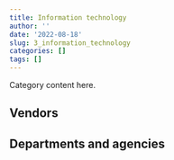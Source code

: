 ```yaml
---
title: Information technology
author: ''
date: '2022-08-18'
slug: 3_information_technology
categories: []
tags: []
---
```


<script src="/rmarkdown-libs/htmlwidgets/htmlwidgets.js"></script>
<link href="/rmarkdown-libs/datatables-css/datatables-crosstalk.css" rel="stylesheet" />
<script src="/rmarkdown-libs/datatables-binding/datatables.js"></script>
<script src="/rmarkdown-libs/jquery/jquery-3.6.0.min.js"></script>
<link href="/rmarkdown-libs/dt-core-bootstrap/css/dataTables.bootstrap.min.css" rel="stylesheet" />
<link href="/rmarkdown-libs/dt-core-bootstrap/css/dataTables.bootstrap.extra.css" rel="stylesheet" />
<script src="/rmarkdown-libs/dt-core-bootstrap/js/jquery.dataTables.min.js"></script>
<script src="/rmarkdown-libs/dt-core-bootstrap/js/dataTables.bootstrap.min.js"></script>
<link href="/rmarkdown-libs/crosstalk/css/crosstalk.min.css" rel="stylesheet" />
<script src="/rmarkdown-libs/crosstalk/js/crosstalk.min.js"></script>
<script src="/rmarkdown-libs/htmlwidgets/htmlwidgets.js"></script>
<link href="/rmarkdown-libs/datatables-css/datatables-crosstalk.css" rel="stylesheet" />
<script src="/rmarkdown-libs/datatables-binding/datatables.js"></script>
<script src="/rmarkdown-libs/jquery/jquery-3.6.0.min.js"></script>
<link href="/rmarkdown-libs/dt-core-bootstrap/css/dataTables.bootstrap.min.css" rel="stylesheet" />
<link href="/rmarkdown-libs/dt-core-bootstrap/css/dataTables.bootstrap.extra.css" rel="stylesheet" />
<script src="/rmarkdown-libs/dt-core-bootstrap/js/jquery.dataTables.min.js"></script>
<script src="/rmarkdown-libs/dt-core-bootstrap/js/dataTables.bootstrap.min.js"></script>
<link href="/rmarkdown-libs/crosstalk/css/crosstalk.min.css" rel="stylesheet" />
<script src="/rmarkdown-libs/crosstalk/js/crosstalk.min.js"></script>

Category content here.

## Vendors

<div id="htmlwidget-1" style="width:100%;height:auto;" class="datatables html-widget"></div>
<script type="application/json" data-for="htmlwidget-1">{"x":{"style":"bootstrap","filter":"none","vertical":false,"data":[["<a href=\"/vendors/1019837_ontario/\">1019837 ONTARIO<\/a>","<a href=\"/vendors/10647802_canada/\">10647802 CANADA<\/a>","<a href=\"/vendors/11983890_canada_centre/\">11983890 CANADA CENTRE<\/a>","<a href=\"/vendors/2keys/\">2KEYS<\/a>","<a href=\"/vendors/3d_datacomm/\">3D DATACOMM<\/a>","<a href=\"/vendors/3m_canada_company/\">3M CANADA COMPANY<\/a>","<a href=\"/vendors/4_office_automation/\">4 OFFICE AUTOMATION<\/a>","<a href=\"/vendors/4plan_consulting/\">4PLAN CONSULTING<\/a>","<a href=\"/vendors/529040_ontario_and_880382/\">529040 ONTARIO AND 880382<\/a>","<a href=\"/vendors/a_hundred_answers/\">A HUNDRED ANSWERS<\/a>","<a href=\"/vendors/ab_sciex/\">AB SCIEX<\/a>","<a href=\"/vendors/accenture/\">ACCENTURE<\/a>","<a href=\"/vendors/access_2_networks/\">ACCESS 2 NETWORKS<\/a>","<a href=\"/vendors/acme_future_security_controls/\">ACME FUTURE SECURITY CONTROLS<\/a>","<a href=\"/vendors/act/\">ACT<\/a>","<a href=\"/vendors/adga_group/\">ADGA GROUP<\/a>","<a href=\"/vendors/adobe/\">ADOBE<\/a>","<a href=\"/vendors/adrm_technology_consulting/\">ADRM TECHNOLOGY CONSULTING<\/a>","<a href=\"/vendors/advanced_business_interiors/\">ADVANCED BUSINESS INTERIORS<\/a>","<a href=\"/vendors/advanced_chippewa_technologies/\">ADVANCED CHIPPEWA TECHNOLOGIES<\/a>","<a href=\"/vendors/agilent/\">AGILENT<\/a>","<a href=\"/vendors/ainsworth/\">AINSWORTH<\/a>","<a href=\"/vendors/airbus/\">AIRBUS<\/a>","<a href=\"/vendors/altis_human_resources/\">ALTIS HUMAN RESOURCES<\/a>","<a href=\"/vendors/amazon/\">AMAZON<\/a>","<a href=\"/vendors/amtek_engineering/\">AMTEK ENGINEERING<\/a>","<a href=\"/vendors/anixter_canada/\">ANIXTER CANADA<\/a>","<a href=\"/vendors/ansys_canada/\">ANSYS CANADA<\/a>","<a href=\"/vendors/applied_electonics/\">APPLIED ELECTONICS<\/a>","<a href=\"/vendors/apption/\">APPTION<\/a>","<a href=\"/vendors/ari_financial_services/\">ARI FINANCIAL SERVICES<\/a>","<a href=\"/vendors/ariba/\">ARIBA<\/a>","<a href=\"/vendors/aris_global/\">ARIS GLOBAL<\/a>","<a href=\"/vendors/artemp_personnel_services/\">ARTEMP PERSONNEL SERVICES<\/a>","<a href=\"/vendors/asokan_business_interiors/\">ASOKAN BUSINESS INTERIORS<\/a>","<a href=\"/vendors/associated_engineering/\">ASSOCIATED ENGINEERING<\/a>","<a href=\"/vendors/atco/\">ATCO<\/a>","<a href=\"/vendors/attachmate/\">ATTACHMATE<\/a>","<a href=\"/vendors/avi_spl_canada/\">AVI SPL CANADA<\/a>","<a href=\"/vendors/b_l_associates/\">B L ASSOCIATES<\/a>","<a href=\"/vendors/bae_systems/\">BAE SYSTEMS<\/a>","<a href=\"/vendors/banctec_canada/\">BANCTEC CANADA<\/a>","<a href=\"/vendors/banfield_seguin/\">BANFIELD SEGUIN<\/a>","<a href=\"/vendors/bdo_canada/\">BDO CANADA<\/a>","<a href=\"/vendors/bell_and_howell_canada/\">BELL AND HOWELL CANADA<\/a>","<a href=\"/vendors/bell_canada/\">BELL CANADA<\/a>","<a href=\"/vendors/biomerieux_canada/\">BIOMERIEUX CANADA<\/a>","<a href=\"/vendors/black_mcdonald/\">BLACK MCDONALD<\/a>","<a href=\"/vendors/blackberry/\">BLACKBERRY<\/a>","<a href=\"/vendors/bluedot/\">BLUEDOT<\/a>","<a href=\"/vendors/blumetric_environmental/\">BLUMETRIC ENVIRONMENTAL<\/a>","<a href=\"/vendors/bmc_software_canada/\">BMC SOFTWARE CANADA<\/a>","<a href=\"/vendors/bombardier/\">BOMBARDIER<\/a>","<a href=\"/vendors/bp_m_government_im_it_consulting/\">BP M GOVERNMENT IM IT CONSULTING<\/a>","<a href=\"/vendors/bragg_communications/\">BRAGG COMMUNICATIONS<\/a>","<a href=\"/vendors/brandt_tractor/\">BRANDT TRACTOR<\/a>","<a href=\"/vendors/bridges_of_canada/\">BRIDGES OF CANADA<\/a>","<a href=\"/vendors/broadnet_telecom/\">BROADNET TELECOM<\/a>","<a href=\"/vendors/brookfield_global_integrated_solutions/\">BROOKFIELD GLOBAL INTEGRATED SOLUTIONS<\/a>","<a href=\"/vendors/bruker/\">BRUKER<\/a>","<a href=\"/vendors/c_core/\">C CORE<\/a>","<a href=\"/vendors/cache_computer_consulting/\">CACHE COMPUTER CONSULTING<\/a>","<a href=\"/vendors/cae/\">CAE<\/a>","<a href=\"/vendors/calian/\">CALIAN<\/a>","<a href=\"/vendors/campbell_scientific_canada/\">CAMPBELL SCIENTIFIC CANADA<\/a>","<a href=\"/vendors/canada_post/\">CANADA POST<\/a>","<a href=\"/vendors/canadian_bank_note_company/\">CANADIAN BANK NOTE COMPANY<\/a>","<a href=\"/vendors/canadian_corps_of_commissionaires/\">CANADIAN CORPS OF COMMISSIONAIRES<\/a>","<a href=\"/vendors/canadian_development_consultants/\">CANADIAN DEVELOPMENT CONSULTANTS<\/a>","<a href=\"/vendors/canon/\">CANON<\/a>","<a href=\"/vendors/cansel_survey_equipment/\">CANSEL SURVEY EQUIPMENT<\/a>","<a href=\"/vendors/carahsoft_technology/\">CARAHSOFT TECHNOLOGY<\/a>","<a href=\"/vendors/careworx/\">CAREWORX<\/a>","<a href=\"/vendors/carswell/\">CARSWELL<\/a>","<a href=\"/vendors/cbci_telecom/\">CBCI TELECOM<\/a>","<a href=\"/vendors/cdw_canada/\">CDW CANADA<\/a>","<a href=\"/vendors/cedrom_sni/\">CEDROM SNI<\/a>","<a href=\"/vendors/cellebrite/\">CELLEBRITE<\/a>","<a href=\"/vendors/cgi/\">CGI<\/a>","<a href=\"/vendors/channel_management_international/\">CHANNEL MANAGEMENT INTERNATIONAL<\/a>","<a href=\"/vendors/chubb_edwards/\">CHUBB EDWARDS<\/a>","<a href=\"/vendors/cima/\">CIMA<\/a>","<a href=\"/vendors/cision_canada/\">CISION CANADA<\/a>","<a href=\"/vendors/cistel_technology/\">CISTEL TECHNOLOGY<\/a>","<a href=\"/vendors/citrix/\">CITRIX<\/a>","<a href=\"/vendors/click_networks/\">CLICK NETWORKS<\/a>","<a href=\"/vendors/closereach/\">CLOSEREACH<\/a>","<a href=\"/vendors/co_ven/\">CO VEN<\/a>","<a href=\"/vendors/cofomo/\">COFOMO<\/a>","<a href=\"/vendors/colt_canada/\">COLT CANADA<\/a>","<a href=\"/vendors/combat_networks/\">COMBAT NETWORKS<\/a>","<a href=\"/vendors/commvault_systems/\">COMMVAULT SYSTEMS<\/a>","<a href=\"/vendors/compucom_canada/\">COMPUCOM CANADA<\/a>","<a href=\"/vendors/computer_associates_canada/\">COMPUTER ASSOCIATES CANADA<\/a>","<a href=\"/vendors/compuware_of_canada/\">COMPUWARE OF CANADA<\/a>","<a href=\"/vendors/conexsys/\">CONEXSYS<\/a>","<a href=\"/vendors/conoscenti_technologies/\">CONOSCENTI TECHNOLOGIES<\/a>","<a href=\"/vendors/contract_community/\">CONTRACT COMMUNITY<\/a>","<a href=\"/vendors/coradix_technology_consulting/\">CORADIX TECHNOLOGY CONSULTING<\/a>","<a href=\"/vendors/corbel_management/\">CORBEL MANAGEMENT<\/a>","<a href=\"/vendors/cossette_communications/\">COSSETTE COMMUNICATIONS<\/a>","<a href=\"/vendors/csdc_systems/\">CSDC SYSTEMS<\/a>","<a href=\"/vendors/ctoms/\">CTOMS<\/a>","<a href=\"/vendors/cubic_defense_applications/\">CUBIC DEFENSE APPLICATIONS<\/a>","<a href=\"/vendors/cytelligence/\">CYTELLIGENCE<\/a>","<a href=\"/vendors/d_mark_biosciences/\">D MARK BIOSCIENCES<\/a>","<a href=\"/vendors/d4is_solutions/\">D4IS SOLUTIONS<\/a>","<a href=\"/vendors/dalhousie_university/\">DALHOUSIE UNIVERSITY<\/a>","<a href=\"/vendors/dalian_enterprises/\">DALIAN ENTERPRISES<\/a>","<a href=\"/vendors/dasco_equipment/\">DASCO EQUIPMENT<\/a>","<a href=\"/vendors/decisive_technologies/\">DECISIVE TECHNOLOGIES<\/a>","<a href=\"/vendors/delco_automation/\">DELCO AUTOMATION<\/a>","<a href=\"/vendors/dell_computer/\">DELL COMPUTER<\/a>","<a href=\"/vendors/deloitte_and_touche/\">DELOITTE AND TOUCHE<\/a>","<a href=\"/vendors/diligens/\">DILIGENS<\/a>","<a href=\"/vendors/dls_technology/\">DLS TECHNOLOGY<\/a>","<a href=\"/vendors/dnr_consulting_group/\">DNR CONSULTING GROUP<\/a>","<a href=\"/vendors/donna_cona/\">DONNA CONA<\/a>","<a href=\"/vendors/dwp_solutions/\">DWP SOLUTIONS<\/a>","<a href=\"/vendors/dymech_engineering/\">DYMECH ENGINEERING<\/a>","<a href=\"/vendors/dynabook_canada/\">DYNABOOK CANADA<\/a>","<a href=\"/vendors/dynamic_personnel_consultants/\">DYNAMIC PERSONNEL CONSULTANTS<\/a>","<a href=\"/vendors/eagle_professional_resources/\">EAGLE PROFESSIONAL RESOURCES<\/a>","<a href=\"/vendors/eberhard_von_huene_associates/\">EBERHARD VON HUENE ASSOCIATES<\/a>","<a href=\"/vendors/ebsco_canada/\">EBSCO CANADA<\/a>","<a href=\"/vendors/eclipsys_solutions/\">ECLIPSYS SOLUTIONS<\/a>","<a href=\"/vendors/ecole_de_langues_abce/\">ECOLE DE LANGUES ABCE<\/a>","<a href=\"/vendors/ekos_research_associates/\">EKOS RESEARCH ASSOCIATES<\/a>","<a href=\"/vendors/elsevier/\">ELSEVIER<\/a>","<a href=\"/vendors/emcon_services/\">EMCON SERVICES<\/a>","<a href=\"/vendors/empowered_networks/\">EMPOWERED NETWORKS<\/a>","<a href=\"/vendors/entrust/\">ENTRUST<\/a>","<a href=\"/vendors/eperformance/\">EPERFORMANCE<\/a>","<a href=\"/vendors/equasion_business_technologies/\">EQUASION BUSINESS TECHNOLOGIES<\/a>","<a href=\"/vendors/ernst_young/\">ERNST YOUNG<\/a>","<a href=\"/vendors/esri/\">ESRI<\/a>","<a href=\"/vendors/etico/\">ETICO<\/a>","<a href=\"/vendors/excel_human_resources/\">EXCEL HUMAN RESOURCES<\/a>","<a href=\"/vendors/extravision_video_technologies/\">EXTRAVISION VIDEO TECHNOLOGIES<\/a>","<a href=\"/vendors/extron_electronics_rgb_systems/\">EXTRON ELECTRONICS RGB SYSTEMS<\/a>","<a href=\"/vendors/factiva/\">FACTIVA<\/a>","<a href=\"/vendors/fast_track_staffing/\">FAST TRACK STAFFING<\/a>","<a href=\"/vendors/felix_technology/\">FELIX TECHNOLOGY<\/a>","<a href=\"/vendors/forrester_research/\">FORRESTER RESEARCH<\/a>","<a href=\"/vendors/freebalance/\">FREEBALANCE<\/a>","<a href=\"/vendors/frequentis_canada/\">FREQUENTIS CANADA<\/a>","<a href=\"/vendors/fsc/\">FSC<\/a>","<a href=\"/vendors/fujitsu/\">FUJITSU<\/a>","<a href=\"/vendors/fundy_contractors/\">FUNDY CONTRACTORS<\/a>","<a href=\"/vendors/gap_wireless/\">GAP WIRELESS<\/a>","<a href=\"/vendors/gartner/\">GARTNER<\/a>","<a href=\"/vendors/gc_strategies/\">GC STRATEGIES<\/a>","<a href=\"/vendors/general_electric_canada/\">GENERAL ELECTRIC CANADA<\/a>","<a href=\"/vendors/genesis_integration/\">GENESIS INTEGRATION<\/a>","<a href=\"/vendors/glasshouse_systems/\">GLASSHOUSE SYSTEMS<\/a>","<a href=\"/vendors/global_knowledge/\">GLOBAL KNOWLEDGE<\/a>","<a href=\"/vendors/global_upholstery/\">GLOBAL UPHOLSTERY<\/a>","<a href=\"/vendors/golder_associates/\">GOLDER ASSOCIATES<\/a>","<a href=\"/vendors/grand_toy/\">GRAND TOY<\/a>","<a href=\"/vendors/greater_toronto_airport_authority/\">GREATER TORONTO AIRPORT AUTHORITY<\/a>","<a href=\"/vendors/hawboldt_industries/\">HAWBOLDT INDUSTRIES<\/a>","<a href=\"/vendors/haworth/\">HAWORTH<\/a>","<a href=\"/vendors/hewlett_packard/\">HEWLETT PACKARD<\/a>","<a href=\"/vendors/hitachi_data_systems/\">HITACHI DATA SYSTEMS<\/a>","<a href=\"/vendors/hitrac/\">HITRAC<\/a>","<a href=\"/vendors/honeywell/\">HONEYWELL<\/a>","<a href=\"/vendors/hootsuite_media/\">HOOTSUITE MEDIA<\/a>","<a href=\"/vendors/horizant/\">HORIZANT<\/a>","<a href=\"/vendors/hoskin_scientific/\">HOSKIN SCIENTIFIC<\/a>","<a href=\"/vendors/hubspoke/\">HUBSPOKE<\/a>","<a href=\"/vendors/hypertec/\">HYPERTEC<\/a>","<a href=\"/vendors/i4c_information_technology/\">I4C INFORMATION TECHNOLOGY<\/a>","<a href=\"/vendors/ibiska_telecom/\">IBISKA TELECOM<\/a>","<a href=\"/vendors/ibm_canada/\">IBM CANADA<\/a>","<a href=\"/vendors/iceberg_networks/\">ICEBERG NETWORKS<\/a>","<a href=\"/vendors/ids_systems_consultants/\">IDS SYSTEMS CONSULTANTS<\/a>","<a href=\"/vendors/ifathom/\">IFATHOM<\/a>","<a href=\"/vendors/ihs_global/\">IHS GLOBAL<\/a>","<a href=\"/vendors/iic_technologies/\">IIC TECHNOLOGIES<\/a>","<a href=\"/vendors/illumina_canada/\">ILLUMINA CANADA<\/a>","<a href=\"/vendors/imp_group/\">IMP GROUP<\/a>","<a href=\"/vendors/imtech_marine_canada/\">IMTECH MARINE CANADA<\/a>","<a href=\"/vendors/info_tech_research_group/\">INFO TECH RESEARCH GROUP<\/a>","<a href=\"/vendors/infosys/\">INFOSYS<\/a>","<a href=\"/vendors/inland_audio_visual/\">INLAND AUDIO VISUAL<\/a>","<a href=\"/vendors/inmarsat_solutions/\">INMARSAT SOLUTIONS<\/a>","<a href=\"/vendors/innovasea_marine_systems_canada/\">INNOVASEA MARINE SYSTEMS CANADA<\/a>","<a href=\"/vendors/insa/\">INSA<\/a>","<a href=\"/vendors/instrux_media/\">INSTRUX MEDIA<\/a>","<a href=\"/vendors/integra_networks/\">INTEGRA NETWORKS<\/a>","<a href=\"/vendors/integrated_distribution_systems/\">INTEGRATED DISTRIBUTION SYSTEMS<\/a>","<a href=\"/vendors/intellinx_software/\">INTELLINX SOFTWARE<\/a>","<a href=\"/vendors/interactive_audio_visual/\">INTERACTIVE AUDIO VISUAL<\/a>","<a href=\"/vendors/intergraph_canada/\">INTERGRAPH CANADA<\/a>","<a href=\"/vendors/international_safety_research/\">INTERNATIONAL SAFETY RESEARCH<\/a>","<a href=\"/vendors/ipss/\">IPSS<\/a>","<a href=\"/vendors/iron_mountain/\">IRON MOUNTAIN<\/a>","<a href=\"/vendors/isomass_scientific/\">ISOMASS SCIENTIFIC<\/a>","<a href=\"/vendors/it_net_consultants/\">IT NET CONSULTANTS<\/a>","<a href=\"/vendors/itex/\">ITEX<\/a>","<a href=\"/vendors/j_j_trailers_manufacturers_and_sales/\">J J TRAILERS MANUFACTURERS AND SALES<\/a>","<a href=\"/vendors/jastram_engineering/\">JASTRAM ENGINEERING<\/a>","<a href=\"/vendors/johnson_controls_canada/\">JOHNSON CONTROLS CANADA<\/a>","<a href=\"/vendors/jumping_elephants/\">JUMPING ELEPHANTS<\/a>","<a href=\"/vendors/kaycom/\">KAYCOM<\/a>","<a href=\"/vendors/keydata_associates/\">KEYDATA ASSOCIATES<\/a>","<a href=\"/vendors/keysight_technologies_canada/\">KEYSIGHT TECHNOLOGIES CANADA<\/a>","<a href=\"/vendors/kongsberg/\">KONGSBERG<\/a>","<a href=\"/vendors/konica_minolta_business_solutions/\">KONICA MINOLTA BUSINESS SOLUTIONS<\/a>","<a href=\"/vendors/kpmg/\">KPMG<\/a>","<a href=\"/vendors/kubota_canada/\">KUBOTA CANADA<\/a>","<a href=\"/vendors/kyndryl_canada/\">KYNDRYL CANADA<\/a>","<a href=\"/vendors/l3harris/\">L3HARRIS<\/a>","<a href=\"/vendors/language_research_development_group/\">LANGUAGE RESEARCH DEVELOPMENT GROUP<\/a>","<a href=\"/vendors/lannick_contract_solutions/\">LANNICK CONTRACT SOLUTIONS<\/a>","<a href=\"/vendors/lansdowne_technologies/\">LANSDOWNE TECHNOLOGIES<\/a>","<a href=\"/vendors/laurentian_technologies/\">LAURENTIAN TECHNOLOGIES<\/a>","<a href=\"/vendors/leo_pisces_services_group/\">LEO PISCES SERVICES GROUP<\/a>","<a href=\"/vendors/leonardo/\">LEONARDO<\/a>","<a href=\"/vendors/les_traductions_tessier/\">LES TRADUCTIONS TESSIER<\/a>","<a href=\"/vendors/leverage_technology_resources/\">LEVERAGE TECHNOLOGY RESOURCES<\/a>","<a href=\"/vendors/levitt_safety/\">LEVITT SAFETY<\/a>","<a href=\"/vendors/lexisnexis_canada/\">LEXISNEXIS CANADA<\/a>","<a href=\"/vendors/life_technologies/\">LIFE TECHNOLOGIES<\/a>","<a href=\"/vendors/lifespeak/\">LIFESPEAK<\/a>","<a href=\"/vendors/like_10/\">LIKE 10<\/a>","<a href=\"/vendors/lionbridge/\">LIONBRIDGE<\/a>","<a href=\"/vendors/ls_telcom/\">LS TELCOM<\/a>","<a href=\"/vendors/lumina_it/\">LUMINA IT<\/a>","<a href=\"/vendors/m_d_charlton/\">M D CHARLTON<\/a>","<a href=\"/vendors/macdonald_dettwiler_and_associates/\">MACDONALD DETTWILER AND ASSOCIATES<\/a>","<a href=\"/vendors/magellan_aerospace/\">MAGELLAN AEROSPACE<\/a>","<a href=\"/vendors/makwa_resourcing/\">MAKWA RESOURCING<\/a>","<a href=\"/vendors/manpower_services_canada/\">MANPOWER SERVICES CANADA<\/a>","<a href=\"/vendors/maplesoft_consulting/\">MAPLESOFT CONSULTING<\/a>","<a href=\"/vendors/maverin/\">MAVERIN<\/a>","<a href=\"/vendors/maximus_canada/\">MAXIMUS CANADA<\/a>","<a href=\"/vendors/maxsys_staffing_and_consulting/\">MAXSYS STAFFING AND CONSULTING<\/a>","<a href=\"/vendors/mcafee_international/\">MCAFEE INTERNATIONAL<\/a>","<a href=\"/vendors/mckinsey_and_company/\">MCKINSEY AND COMPANY<\/a>","<a href=\"/vendors/mdos_consulting/\">MDOS CONSULTING<\/a>","<a href=\"/vendors/media_q/\">MEDIA Q<\/a>","<a href=\"/vendors/mega_tech/\">MEGA TECH<\/a>","<a href=\"/vendors/messa_computing/\">MESSA COMPUTING<\/a>","<a href=\"/vendors/metocean_telematics/\">METOCEAN TELEMATICS<\/a>","<a href=\"/vendors/mgis/\">MGIS<\/a>","<a href=\"/vendors/michael_wager_consulting/\">MICHAEL WAGER CONSULTING<\/a>","<a href=\"/vendors/micro_focus_canada/\">MICRO FOCUS CANADA<\/a>","<a href=\"/vendors/microsoft_canada/\">MICROSOFT CANADA<\/a>","<a href=\"/vendors/millbrook_tactical/\">MILLBROOK TACTICAL<\/a>","<a href=\"/vendors/mindwire_systems/\">MINDWIRE SYSTEMS<\/a>","<a href=\"/vendors/ministry_of_finance/\">MINISTRY OF FINANCE<\/a>","<a href=\"/vendors/mishkumi_technologies/\">MISHKUMI TECHNOLOGIES<\/a>","<a href=\"/vendors/mnp/\">MNP<\/a>","<a href=\"/vendors/modis_canada/\">MODIS CANADA<\/a>","<a href=\"/vendors/moerae_solutions/\">MOERAE SOLUTIONS<\/a>","<a href=\"/vendors/moneris/\">MONERIS<\/a>","<a href=\"/vendors/moore_canada/\">MOORE CANADA<\/a>","<a href=\"/vendors/morneau_shepell/\">MORNEAU SHEPELL<\/a>","<a href=\"/vendors/morpho_canada/\">MORPHO CANADA<\/a>","<a href=\"/vendors/morrison_hershfield/\">MORRISON HERSHFIELD<\/a>","<a href=\"/vendors/motorola_solutions_canada/\">MOTOROLA SOLUTIONS CANADA<\/a>","<a href=\"/vendors/mts_allstream/\">MTS ALLSTREAM<\/a>","<a href=\"/vendors/n12_consulting/\">N12 CONSULTING<\/a>","<a href=\"/vendors/national_arts_centre/\">NATIONAL ARTS CENTRE<\/a>","<a href=\"/vendors/nations_translation_group/\">NATIONS TRANSLATION GROUP<\/a>","<a href=\"/vendors/nattiq/\">NATTIQ<\/a>","<a href=\"/vendors/nav_canada/\">NAV CANADA<\/a>","<a href=\"/vendors/navpoint_consulting_group/\">NAVPOINT CONSULTING GROUP<\/a>","<a href=\"/vendors/newfound_recruiting/\">NEWFOUND RECRUITING<\/a>","<a href=\"/vendors/niche_technology/\">NICHE TECHNOLOGY<\/a>","<a href=\"/vendors/nimble_information_strategies/\">NIMBLE INFORMATION STRATEGIES<\/a>","<a href=\"/vendors/nisha_techonologies/\">NISHA TECHONOLOGIES<\/a>","<a href=\"/vendors/nissan_canada/\">NISSAN CANADA<\/a>","<a href=\"/vendors/nortac_defence/\">NORTAC DEFENCE<\/a>","<a href=\"/vendors/northwestel/\">NORTHWESTEL<\/a>","<a href=\"/vendors/nortrax_canada/\">NORTRAX CANADA<\/a>","<a href=\"/vendors/nova_networks/\">NOVA NETWORKS<\/a>","<a href=\"/vendors/nrns/\">NRNS<\/a>","<a href=\"/vendors/nuctech_company/\">NUCTECH COMPANY<\/a>","<a href=\"/vendors/nuix_north_america/\">NUIX NORTH AMERICA<\/a>","<a href=\"/vendors/olin/\">OLIN<\/a>","<a href=\"/vendors/onix_networking_canada/\">ONIX NETWORKING CANADA<\/a>","<a href=\"/vendors/onx_enterprise_solutions/\">ONX ENTERPRISE SOLUTIONS<\/a>","<a href=\"/vendors/openframe_technologies/\">OPENFRAME TECHNOLOGIES<\/a>","<a href=\"/vendors/opentext/\">OPENTEXT<\/a>","<a href=\"/vendors/oproma/\">OPROMA<\/a>","<a href=\"/vendors/optiv_canada_federal/\">OPTIV CANADA FEDERAL<\/a>","<a href=\"/vendors/oracle_canada/\">ORACLE CANADA<\/a>","<a href=\"/vendors/orangutech/\">ORANGUTECH<\/a>","<a href=\"/vendors/paladin_group/\">PALADIN GROUP<\/a>","<a href=\"/vendors/panasonic/\">PANASONIC<\/a>","<a href=\"/vendors/patlon_aircraft_industries/\">PATLON AIRCRAFT INDUSTRIES<\/a>","<a href=\"/vendors/perceptics/\">PERCEPTICS<\/a>","<a href=\"/vendors/persistent_systems/\">PERSISTENT SYSTEMS<\/a>","<a href=\"/vendors/phaselock_systems_international/\">PHASELOCK SYSTEMS INTERNATIONAL<\/a>","<a href=\"/vendors/pitney_bowes/\">PITNEY BOWES<\/a>","<a href=\"/vendors/pleiad_canada/\">PLEIAD CANADA<\/a>","<a href=\"/vendors/pmg_technologies/\">PMG TECHNOLOGIES<\/a>","<a href=\"/vendors/podolinsky_equipment/\">PODOLINSKY EQUIPMENT<\/a>","<a href=\"/vendors/polaris_industries/\">POLARIS INDUSTRIES<\/a>","<a href=\"/vendors/portage_personnel/\">PORTAGE PERSONNEL<\/a>","<a href=\"/vendors/postmedia_network/\">POSTMEDIA NETWORK<\/a>","<a href=\"/vendors/pragmatic_conferencing/\">PRAGMATIC CONFERENCING<\/a>","<a href=\"/vendors/precisionerp/\">PRECISIONERP<\/a>","<a href=\"/vendors/precisionit/\">PRECISIONIT<\/a>","<a href=\"/vendors/pricewaterhouse_coopers/\">PRICEWATERHOUSE COOPERS<\/a>","<a href=\"/vendors/primex_project_management/\">PRIMEX PROJECT MANAGEMENT<\/a>","<a href=\"/vendors/printers_plus/\">PRINTERS PLUS<\/a>","<a href=\"/vendors/procom_consultants/\">PROCOM CONSULTANTS<\/a>","<a href=\"/vendors/promaxis/\">PROMAXIS<\/a>","<a href=\"/vendors/proquest/\">PROQUEST<\/a>","<a href=\"/vendors/prosci_canada/\">PROSCI CANADA<\/a>","<a href=\"/vendors/protak_consulting_group/\">PROTAK CONSULTING GROUP<\/a>","<a href=\"/vendors/purelogic/\">PURELOGIC<\/a>","<a href=\"/vendors/purespirit_solutions/\">PURESPIRIT SOLUTIONS<\/a>","<a href=\"/vendors/qiagen/\">QIAGEN<\/a>","<a href=\"/vendors/qmr/\">QMR<\/a>","<a href=\"/vendors/quantum_management_services/\">QUANTUM MANAGEMENT SERVICES<\/a>","<a href=\"/vendors/r2i/\">R2I<\/a>","<a href=\"/vendors/rampart_international/\">RAMPART INTERNATIONAL<\/a>","<a href=\"/vendors/randstad/\">RANDSTAD<\/a>","<a href=\"/vendors/rapiscan_systems/\">RAPISCAN SYSTEMS<\/a>","<a href=\"/vendors/raymond_chabot_grant_thornton/\">RAYMOND CHABOT GRANT THORNTON<\/a>","<a href=\"/vendors/raytheon/\">RAYTHEON<\/a>","<a href=\"/vendors/rheinmetall/\">RHEINMETALL<\/a>","<a href=\"/vendors/risk_sciences_international/\">RISK SCIENCES INTERNATIONAL<\/a>","<a href=\"/vendors/rockwell_collins_canada/\">ROCKWELL COLLINS CANADA<\/a>","<a href=\"/vendors/rogers/\">ROGERS<\/a>","<a href=\"/vendors/rohde_schwarz_canada/\">ROHDE SCHWARZ CANADA<\/a>","<a href=\"/vendors/s_p_global_market_intelligence/\">S P GLOBAL MARKET INTELLIGENCE<\/a>","<a href=\"/vendors/saba_software/\">SABA SOFTWARE<\/a>","<a href=\"/vendors/salesforce_canada/\">SALESFORCE CANADA<\/a>","<a href=\"/vendors/sap/\">SAP<\/a>","<a href=\"/vendors/sas_institute/\">SAS INSTITUTE<\/a>","<a href=\"/vendors/sasktel/\">SASKTEL<\/a>","<a href=\"/vendors/sc2_0_stepped_care_solutions/\">SC2 0 STEPPED CARE SOLUTIONS<\/a>","<a href=\"/vendors/scalar_decisions/\">SCALAR DECISIONS<\/a>","<a href=\"/vendors/sdl_international_canada/\">SDL INTERNATIONAL CANADA<\/a>","<a href=\"/vendors/seacoast_marine_electronics/\">SEACOAST MARINE ELECTRONICS<\/a>","<a href=\"/vendors/securekey_technologies/\">SECUREKEY TECHNOLOGIES<\/a>","<a href=\"/vendors/sensus_communication_solutions/\">SENSUS COMMUNICATION SOLUTIONS<\/a>","<a href=\"/vendors/sharp_electronics/\">SHARP ELECTRONICS<\/a>","<a href=\"/vendors/shaw_cable/\">SHAW CABLE<\/a>","<a href=\"/vendors/shi_canada/\">SHI CANADA<\/a>","<a href=\"/vendors/si_systems/\">SI SYSTEMS<\/a>","<a href=\"/vendors/siemens/\">SIEMENS<\/a>","<a href=\"/vendors/sierra_systems_group/\">SIERRA SYSTEMS GROUP<\/a>","<a href=\"/vendors/simex_defence/\">SIMEX DEFENCE<\/a>","<a href=\"/vendors/simplex_grinnell/\">SIMPLEX GRINNELL<\/a>","<a href=\"/vendors/skillsoft_canada/\">SKILLSOFT CANADA<\/a>","<a href=\"/vendors/smiths_detection/\">SMITHS DETECTION<\/a>","<a href=\"/vendors/snc_lavalin/\">SNC LAVALIN<\/a>","<a href=\"/vendors/softchoice/\">SOFTCHOICE<\/a>","<a href=\"/vendors/softsim_technologies/\">SOFTSIM TECHNOLOGIES<\/a>","<a href=\"/vendors/solotech/\">SOLOTECH<\/a>","<a href=\"/vendors/somos/\">SOMOS<\/a>","<a href=\"/vendors/southwest_research_institute/\">SOUTHWEST RESEARCH INSTITUTE<\/a>","<a href=\"/vendors/sra_staffing_solutions/\">SRA STAFFING SOLUTIONS<\/a>","<a href=\"/vendors/stantec/\">STANTEC<\/a>","<a href=\"/vendors/stoneworks_technologies/\">STONEWORKS TECHNOLOGIES<\/a>","<a href=\"/vendors/stratos/\">STRATOS<\/a>","<a href=\"/vendors/summit_canada_distributors/\">SUMMIT CANADA DISTRIBUTORS<\/a>","<a href=\"/vendors/super_channel_international/\">SUPER CHANNEL INTERNATIONAL<\/a>","<a href=\"/vendors/synersolutions_technologies/\">SYNERSOLUTIONS TECHNOLOGIES<\/a>","<a href=\"/vendors/systematix_solutions/\">SYSTEMATIX SOLUTIONS<\/a>","<a href=\"/vendors/systemscope/\">SYSTEMSCOPE<\/a>","<a href=\"/vendors/tag_hr/\">TAG HR<\/a>","<a href=\"/vendors/taligent_consulting/\">TALIGENT CONSULTING<\/a>","<a href=\"/vendors/tankatek/\">TANKATEK<\/a>","<a href=\"/vendors/tecsis/\">TECSIS<\/a>","<a href=\"/vendors/teknion/\">TEKNION<\/a>","<a href=\"/vendors/teksystems_canada/\">TEKSYSTEMS CANADA<\/a>","<a href=\"/vendors/telecom_computer_services/\">TELECOM COMPUTER SERVICES<\/a>","<a href=\"/vendors/teledyne/\">TELEDYNE<\/a>","<a href=\"/vendors/telesat/\">TELESAT<\/a>","<a href=\"/vendors/telus_canada/\">TELUS CANADA<\/a>","<a href=\"/vendors/tenaquip/\">TENAQUIP<\/a>","<a href=\"/vendors/teramach_technologies/\">TERAMACH TECHNOLOGIES<\/a>","<a href=\"/vendors/tes_contract_services/\">TES CONTRACT SERVICES<\/a>","<a href=\"/vendors/testforce_systems/\">TESTFORCE SYSTEMS<\/a>","<a href=\"/vendors/thales/\">THALES<\/a>","<a href=\"/vendors/the_aim_group/\">THE AIM GROUP<\/a>","<a href=\"/vendors/the_halifax_computer_consulting_group/\">THE HALIFAX COMPUTER CONSULTING GROUP<\/a>","<a href=\"/vendors/the_halifax_group/\">THE HALIFAX GROUP<\/a>","<a href=\"/vendors/the_it_broker/\">THE IT BROKER<\/a>","<a href=\"/vendors/the_ktl_group/\">THE KTL GROUP<\/a>","<a href=\"/vendors/the_mathworks/\">THE MATHWORKS<\/a>","<a href=\"/vendors/the_right_door_consulting/\">THE RIGHT DOOR CONSULTING<\/a>","<a href=\"/vendors/the_vcan_group/\">THE VCAN GROUP<\/a>","<a href=\"/vendors/thermo_fisher_scientific/\">THERMO FISHER SCIENTIFIC<\/a>","<a href=\"/vendors/thomas_schmidt/\">THOMAS SCHMIDT<\/a>","<a href=\"/vendors/thomson_reuters/\">THOMSON REUTERS<\/a>","<a href=\"/vendors/thrive_health/\">THRIVE HEALTH<\/a>","<a href=\"/vendors/tiree/\">TIREE<\/a>","<a href=\"/vendors/toromont/\">TOROMONT<\/a>","<a href=\"/vendors/toshiba_canada/\">TOSHIBA CANADA<\/a>","<a href=\"/vendors/totem_offisource/\">TOTEM OFFISOURCE<\/a>","<a href=\"/vendors/tpg_technology_consultants/\">TPG TECHNOLOGY CONSULTANTS<\/a>","<a href=\"/vendors/track24_canada/\">TRACK24 CANADA<\/a>","<a href=\"/vendors/transpolar_technology/\">TRANSPOLAR TECHNOLOGY<\/a>","<a href=\"/vendors/trm_technologies/\">TRM TECHNOLOGIES<\/a>","<a href=\"/vendors/tundra_technical_solutions/\">TUNDRA TECHNICAL SOLUTIONS<\/a>","<a href=\"/vendors/turtle_island_staffing/\">TURTLE ISLAND STAFFING<\/a>","<a href=\"/vendors/tyco_integrated_fire_security/\">TYCO INTEGRATED FIRE SECURITY<\/a>","<a href=\"/vendors/ultra_electronics/\">ULTRA ELECTRONICS<\/a>","<a href=\"/vendors/unisoft_international/\">UNISOFT INTERNATIONAL<\/a>","<a href=\"/vendors/unisource/\">UNISOURCE<\/a>","<a href=\"/vendors/unisys_canada/\">UNISYS CANADA<\/a>","<a href=\"/vendors/united_rentals_of_canada/\">UNITED RENTALS OF CANADA<\/a>","<a href=\"/vendors/universite_laval/\">UNIVERSITE LAVAL<\/a>","<a href=\"/vendors/university_of_calgary/\">UNIVERSITY OF CALGARY<\/a>","<a href=\"/vendors/university_of_guelph/\">UNIVERSITY OF GUELPH<\/a>","<a href=\"/vendors/university_of_new_brunswick/\">UNIVERSITY OF NEW BRUNSWICK<\/a>","<a href=\"/vendors/university_of_ottawa/\">UNIVERSITY OF OTTAWA<\/a>","<a href=\"/vendors/university_of_saskatchewan/\">UNIVERSITY OF SASKATCHEWAN<\/a>","<a href=\"/vendors/university_of_waterloo/\">UNIVERSITY OF WATERLOO<\/a>","<a href=\"/vendors/vaisala_canada/\">VAISALA CANADA<\/a>","<a href=\"/vendors/valcom_consulting/\">VALCOM CONSULTING<\/a>","<a href=\"/vendors/veritaaq_technology_house/\">VERITAAQ TECHNOLOGY HOUSE<\/a>","<a href=\"/vendors/veritas_technologies/\">VERITAS TECHNOLOGIES<\/a>","<a href=\"/vendors/vfa_canada/\">VFA CANADA<\/a>","<a href=\"/vendors/vmware/\">VMWARE<\/a>","<a href=\"/vendors/vwr_international/\">VWR INTERNATIONAL<\/a>","<a href=\"/vendors/wajax/\">WAJAX<\/a>","<a href=\"/vendors/watchguard_video/\">WATCHGUARD VIDEO<\/a>","<a href=\"/vendors/waters/\">WATERS<\/a>","<a href=\"/vendors/wesco_distribution_canada/\">WESCO DISTRIBUTION CANADA<\/a>","<a href=\"/vendors/westbury_national_show_systems/\">WESTBURY NATIONAL SHOW SYSTEMS<\/a>","<a href=\"/vendors/westower_communications/\">WESTOWER COMMUNICATIONS<\/a>","<a href=\"/vendors/wildlife_computers/\">WILDLIFE COMPUTERS<\/a>","<a href=\"/vendors/william_j_barker_clinical/\">WILLIAM J BARKER CLINICAL<\/a>","<a href=\"/vendors/wintersteiger/\">WINTERSTEIGER<\/a>","<a href=\"/vendors/wolters_kluwer/\">WOLTERS KLUWER<\/a>","<a href=\"/vendors/workdynamics_technologies/\">WORKDYNAMICS TECHNOLOGIES<\/a>","<a href=\"/vendors/worldreach_software/\">WORLDREACH SOFTWARE<\/a>","<a href=\"/vendors/wsp/\">WSP<\/a>","<a href=\"/vendors/wyssen_avalanche_control/\">WYSSEN AVALANCHE CONTROL<\/a>","<a href=\"/vendors/xerox/\">XEROX<\/a>","<a href=\"/vendors/xpert_solutions_technologiques/\">XPERT SOLUTIONS TECHNOLOGIQUES<\/a>","<a href=\"/vendors/yamaha_motors_canada/\">YAMAHA MOTORS CANADA<\/a>","<a href=\"/vendors/zayo_canada/\">ZAYO CANADA<\/a>","<a href=\"/vendors/zernam_enterprise/\">ZERNAM ENTERPRISE<\/a>","<a href=\"/vendors/zycom/\">ZYCOM<\/a>"],[22304.94,null,null,10729676.71,340717.8,1848744.09,468733.45,298565.9,null,1404660.89,15313.72,7544713.31,2880682.97,185390.85,1896079.69,9968691.49,8737074.75,14626978.23,12023.2,15366410.07,53090.77,null,258701.32,768039.96,null,165016.62,396960.21,931898.43,3855201.73,1219089.77,110.26,1840973.54,348865.8,null,null,128281.8,383270.33,1246008.1,6246266.32,1500286.03,null,1141344.41,27163.97,1884795.4,2547019.59,293091388.58,24976.62,null,4726701.75,null,126126,4607702.36,null,287535.51,2234837.59,104206.3,null,null,27287.74,null,701.43,15638916.7,8040.68,6888855.02,null,27657.3,1475305.73,42247.39,1308913.93,1823841.98,397853.38,7050803.56,3040279.5,801513.59,6167618.91,20163231.31,31710.74,924620.64,29736970.7,232696.89,37049.36,null,9223.21,19575158.41,3631518.71,10057936.67,1123644.09,null,27789880.41,2389108.82,9680859.81,6008888.02,18019220.44,25609483.65,2129275.26,8992346.2,824884.69,687310.97,19982620.52,null,22431,1305891.96,null,21986.33,2910136.99,5206.25,2156565.66,null,5698518.54,25908.35,14547263.89,69403.97,17968322.94,5445729.51,13239.57,376628.23,12375842.89,21915352.46,1398065.2,null,null,null,2021170.89,null,50191.84,17507284.76,12600,175633.64,488277.48,300741,2009854.49,4808407.02,988082.85,2029602.03,4269848.15,8702500.74,1852502.77,32005116.45,288572.72,460298.55,145684.72,24860,null,151488.82,1915591.91,2873877.24,44588.61,10189926.78,0,44689.1,8766217.71,3540507.2,12285,2458885.86,1390566.37,130718.44,null,0,14173.95,null,null,null,16450099.75,13151602.12,2499821.1,3656942.39,1330336.95,1472327.38,null,356159.34,6634667.61,2246989.48,15419858.14,295852672.92,267918.8,303418.78,401979.51,220391.93,null,null,1833976.96,null,191312.16,null,370007.12,23000523.95,null,13263797.95,558805.06,3876419.43,106467.33,1195967.33,1290223.85,482202.34,277501.53,10502516.79,772664.19,37826.82,7516200.56,28070909.78,null,null,null,49530.95,24673.06,null,246106.44,null,127966.93,59078.84,33911.23,null,2837126.19,209741.8,41234.52,121614.3,213765.51,392683.94,null,38531.79,850832.39,93298.58,643515.11,33449.85,107734.04,726659.83,33968.98,7315961.3,6189079.97,1754703.95,1018054.3,163752.74,24834.6,1537281.24,36867428.61,27594,null,618447.46,5581358.08,null,1074676.76,null,274009.11,2303152.23,4839608.7,4224398.77,1125122.98,8589999.24,133722610.26,275604.28,28830970.23,2235600,7263854.31,1153868.52,33111167.78,1434902.18,28783366.74,null,null,1732160.23,13839,73809898.89,10814357.72,1367105.66,null,null,383527.61,26291.33,729602.19,2988590.67,1248273.19,81987.27,42323705.83,27503.74,4194194.97,4232484.87,163070.3,841515.58,1618530.85,null,21026.13,null,901471.91,29049381.43,944308.8,11135339.57,528925.71,52468.98,70265749.19,1714950.96,342265.95,2544624.12,null,657444.01,331016.7,442963.17,379623.69,43222.5,225540.96,153612.36,47907.78,45014.4,118440.39,3721503.09,3925508.92,3835257.94,22755064.11,null,3053908.69,11456671.09,2080668.62,295994.58,27026.02,829386.21,2082675.65,455993.01,32952.72,916830,2308008.14,null,1143648.59,28948625.27,null,340170.4,null,1259310.53,87629.18,28603.44,71401080.29,279526.08,383606.82,128556.67,null,14182218.34,8350349.64,5090752.42,null,356672.38,null,null,null,76771.05,513051.62,542084.69,674664.94,54996519.76,401941.2,4278820.77,17372.46,null,905569.51,85835.39,14122,10949389.3,52878.69,4526619.63,1508862.76,null,613774.58,256253.32,21174473.27,14790.01,191382.18,null,37064,21590862.55,2980936.09,316547.62,922569.96,1794914.25,40924.07,null,22159884.84,17199606.37,159986.09,19373655.2,103027782.97,null,28617279.15,15794484.16,839329.8,745439.6,4968399.09,49296.25,524971.58,1501381.16,1239462.92,916443.95,null,1697978.45,36670.69,216588.12,128941.72,null,1402413.23,13380.86,20980738.01,null,26716030.2,2807582.38,8007740.5,6366480.35,2039147.53,153975.84,24480.08,85290.05,1243824.76,null,13353878.02,null,null,25990,116890.85,74212.87,64445.31,13017.81,22600,460419.38,219543.07,60936260.11,3219192.2,289362.29,34385584.33,null,312931.62,896519.9,71680.89,104670.49,237731.12,269541.75,null,187862.5,1004106.28,254473.48,1961850.92,748777.32,23311.19,null,6604967.78,null,36107.99,32023613.98,1084227.28,2173457.35],[null,null,null,11126747.19,506059.18,1848744.09,287438.51,194104.86,null,2693995.14,null,9273420.3,4839406.75,134522.87,1819713.42,16441481.96,7528403.73,12327136.25,17810.48,18342716.57,78390.65,null,19940.71,1759090.98,null,165016.62,132099.41,1176018.9,3195048.36,1145481.57,null,1840973.54,713895.35,null,10345.15,128281.8,null,2652126.71,5975783.75,1500286.03,null,1189444.93,9470.63,1915808.52,2583368.27,343500515.31,null,null,3007374.11,null,null,8145801.66,null,300188.06,2234837.59,null,null,null,null,null,24217.97,22318924.48,null,18627118.1,15463.21,46423.49,1475305.73,100130.63,null,2122838.94,163119.56,5643495.09,1249164.19,1919282.17,11181736.18,23840783.27,37288.06,974749.79,25006108.21,638888.64,49018.04,null,1758.33,21971963.17,3663047.14,7025540.37,1840287.03,921015.01,40639746.21,2262499.7,10015218.15,3180216.5,18711987.02,29535466.72,2409764.27,8273620.11,585888.26,220871.9,18416907.58,null,null,1711894.73,null,null,5650000,79178.36,2696930.16,null,3894260.2,12880.57,15530122.38,336956.02,12668315.72,25752572.97,null,595930.31,5469171.63,26107549.33,522974.12,null,null,82783.8,1896001.56,10747.08,347856.5,15711489.78,null,null,496449.01,4698606.1,4520778.65,5954794.92,1474194.23,806091.54,5369163.6,6476649.71,673010.81,29165758.22,179079.87,469609.53,908787.92,41956.51,136478.5,65731.82,1923401.67,2055061.81,null,9011308.74,null,39319.23,16141085.49,5061432.03,null,1580833.04,1547177.76,323832.84,20821.85,null,null,null,680915,31930.15,11566507.47,3203568.7,125864.25,2289613.04,1330336.95,1259995.13,45308.49,356159.34,15813931.31,2402814.36,25810956.52,369370884.59,1783519.32,408356.41,1417378.65,161071.86,null,45355.38,1033277.67,null,599118.67,19784833.18,784699.76,22975170.75,null,15083295.87,252646.07,6731642.54,34936.44,1195967.33,868558.44,433435.33,90937.1,13825854.51,1172634.19,null,6976954.55,25779016.95,28832.81,null,null,1079292.96,null,1057800.29,111258.15,1237898.08,147657.73,674409.82,null,3466250.36,5404732.57,135208.3,null,null,946782.54,868350.31,11800,null,919886.42,736876.23,692442.83,null,107734.04,2038690.49,11354.01,6852151.19,6317793.68,2056002.9,963945.36,96008.46,1083833.42,1019318.84,35685456.64,144976.6,null,496584.04,1731180.36,388120.38,2262040.14,8148.36,314018.79,1662859.95,4825009.55,7091668.58,4452894.28,8678891.65,133903676.51,145995.08,25592951.44,null,7086479.66,1553099.92,40054704.01,1241403.58,28783366.74,null,null,1559072.56,null,65623172.13,5563575.91,908825.65,75637.97,null,449738.62,68433.93,3573318.91,4186872.48,1248273.19,42066.99,54321997.9,null,4194194.97,4450446.3,34100.44,580556.81,1669475.61,null,17192.55,43953.65,901471.91,7579522.78,2247619.85,11439884.86,598807.39,1846100.77,77666687.1,4380246.57,1158579.03,5400026.6,15735.94,1341766.75,null,1209388.62,144585.15,null,null,37792.34,null,null,141926.19,3744843.69,2587039.09,4073398.99,25387782.94,null,2493440.26,9999010.28,1577606.11,90466.01,null,2837940.48,5859793.75,3217913.39,40207.8,1506820.16,null,null,1303019.05,22055679.53,null,190523.14,1051013,1259310.53,115998.04,28445.63,52207690.28,421418.3,null,64856.4,null,12573189.72,8902373.4,5142757.85,null,972161.31,39986.97,null,12919.37,905227.07,1067740.89,1163414.97,1044658.54,66484955.2,338595.25,4037471.74,102265.99,259740.85,916436.57,55979.61,null,10283082.32,47921.31,6361891.45,832975.98,null,767054.47,82811.97,8212259.47,null,502183.75,null,44859.83,22543842.32,3042067.14,875302.14,1421284.63,3186008.78,543149.61,254956.46,41423721.89,6848142.9,840897.73,17350849.6,100178487.32,null,27592485.39,11344995.72,2071796.32,1831177.19,7170961.67,342776.5,1103887.12,181849.78,3494178.54,992186.66,24408,1528113.76,21364.91,1017740.55,177297.39,null,789459.57,4316.4,20089310.14,null,39324578.09,2701195.52,5202294.6,4529357.65,1224411.12,188435.25,16550.94,122355.36,1243824.76,null,13123384.17,64022.68,null,44577.25,116890.85,74212.87,null,null,null,460419.38,435506.63,70560753.87,2599263.09,289362.29,10305969.9,null,411173.31,1392106.25,85946.24,88543.38,743057.6,216752.18,21256.16,null,1080454.03,527871.96,2191347.96,1284836.03,9764.49,840089.86,8842917.02,1290312.38,null,31252611.95,783754.4,2160036.49],[null,null,null,13150693.75,2385263.15,1853809.14,159112.6,null,230883.32,1423109.68,20731.08,7903860.73,1644139.47,284911.74,1524375.93,9660148.08,6512362.15,13706628.72,null,15144463,323905.68,2041.11,191878.59,2402889.3,919747.19,null,217705.45,897549.37,4564483.92,1566630.19,null,1846017.31,2916038.68,344680.14,24543.05,null,null,1264218.31,4419235.4,1504396.41,null,1373061.01,null,705932.6,1665885.03,331705575.18,null,23342.33,5271302.35,240241.97,null,8867759.75,null,339188.48,2241514.85,239560,1666.28,405973.44,1523.59,15572.59,14110.72,22716907.55,null,22643333.01,null,60493.63,1522798.06,64975,690471.96,2430026.12,353547.6,13630028.12,1343750.36,892813.87,9918097.7,30633274.15,10403.34,1411328.52,23191512.17,284154.68,5197.21,20085.75,10163.17,27865919.15,3508923.39,13854501.86,2576718.66,3178624.99,45072572.78,1680745.51,8849304.7,4349501.33,5548189.32,29599560.11,3201786.73,1028339.53,1058856.1,94026.04,22081610.45,null,null,1688325.08,null,null,2739863.01,79395.28,2550232.74,6293.91,5666540.9,25387.6,17248935.07,292090.72,11583378.32,64352340.43,25753.86,1015334.57,279757.35,24478934.74,210201.28,null,8035024.19,105626.01,1612972.32,null,163223.02,11139895.98,null,null,null,1219427.8,4063849.15,2961153.13,1697872.19,630893.15,4677253.24,8342888.71,null,26581715.16,723068.5,528922.78,826253.44,38893.04,21938.7,87153.18,2049843.69,null,null,11994076,null,138967.25,18445348.78,7077835.52,null,3500476.75,4431841.15,306644.91,null,null,132049.3,null,null,null,17463934.86,4938795.79,82846.05,5209666.84,1320489.69,1120084.71,55609.4,871485.52,16121007.45,1718633.38,27277142.23,321076578.75,807093.91,184405.39,1231999.73,175936.28,48841.38,48153.99,524553.44,null,746159.68,26720475.8,334447.83,23038116.42,null,26503585.95,323706.61,2802624.17,null,1199243.95,1446405.7,116540.7,null,11222598.94,790092.76,null,6119991.6,13472910.17,null,18580.8,26748.19,910001.15,null,2073893.87,137830.37,71207.34,813910.24,1373854.1,113156.82,4888317.43,1832332.69,65170.28,27258.84,null,1783901.25,2144292.15,null,null,748244.26,5402.17,702614.15,30531.31,19870.04,2119500.78,null,5041299.89,9383982.22,3187131.34,1044076.23,null,1029792.91,628885.71,34384946.77,1527524.54,1691655.78,1143331.34,null,666911.08,2587590.97,8178.1,353756.18,1514533.53,4860910.57,9331518.89,2406757.03,8496599.98,204949605.2,173960.57,20980388.02,null,5742293.07,1916889.67,37965226.37,1348037.42,28862225.28,21016.2,237539.92,1974973.58,null,57114615.87,8387424.93,1042911.56,22518.7,null,387061.29,162150.89,2897289.04,4919572.63,1251693.12,81336.29,76656045.71,null,4205685.92,4452089.29,null,723902.28,1765662.22,4000000,2448569.62,278529.4,903941.7,13437728.75,1695631.3,18254461.85,670545.66,5568690.9,72942427.85,6334693.54,695799.73,6335852.4,null,null,null,1859653.03,255823.86,null,null,66594.5,null,null,128406.34,3747945.03,1648352.35,4504127.98,19807290.47,null,2780497.77,12202339.17,421590.23,220780.91,30962.77,1748750.91,2581448.85,9407950.88,69627.44,1709971.6,null,745306.73,1395438.35,23457795.59,4817.05,1027556.38,null,null,157448.12,29299,28689440.62,151705.55,null,65034.09,null,19524703.74,11938102.81,5164336.08,null,377953.29,232186.56,383406.42,11940.63,374787.48,2699628.54,1166602.41,2544574.45,61119262.15,420063.86,5327125.54,36164.43,349504.23,901418.18,null,null,12168867.45,525788.02,7937561.93,26725.01,14621.31,1553295.46,105416.62,15518809.1,null,497832.6,10445.42,17088.54,21276538.63,2620026.49,910401.26,1796841.29,56330.52,2105279.32,4896.09,38464988.96,8617271.23,1893194.55,24004012.27,95541761.14,56353.16,38816263.57,12671506.72,1576129.61,1533459.41,11360231.5,809340.56,1395191.45,1115417.21,1014717.84,1263012.29,74901.88,1370960.44,76736.62,810185.29,543054.2,29907.11,767217.73,0,18654318.97,null,54729110.26,2708596.06,5088352.66,3679166.26,697882.74,67515.16,38031.6,92504.95,1247232.5,24920.03,13723619.27,null,689850,76597.53,null,58438.18,33403.62,null,12253.01,13192.75,498923,75565099.96,2595758.44,290155.06,12853418.05,null,88812.1,691569.3,357939.01,28275.57,610979.57,222516.33,22720.15,null,1839936.41,447022.98,2293440.96,841388.95,213471.09,1354506.12,9048356.18,1657032.73,null,30177579.01,778569.76,2185109.05],[null,208917.72,65812562.19,13795928.7,1209559.15,1848744.09,265798.69,null,334802.9,317052.86,11283.01,19362272.16,1636758.38,234050.27,1442260.26,11440283.06,7348953.22,13418907.05,21597.18,35677415.08,547952.39,16366.83,1094307.57,1856461.99,6351249.56,null,411186.8,726578.52,4684064.21,2034607.59,null,1840973.54,1752416.8,369813.28,null,null,null,1577561.73,4114506.58,2908141.13,116198.83,1384513.77,null,1709809.63,2022401.18,327978403.13,null,null,8025528.95,3748657.94,null,8503720.87,16302.31,391538.29,2240969.74,null,24776.82,1460305.84,43813.46,14808.78,11891.43,23000463.78,null,22064969.52,18683.16,36792.68,1475305.73,33889.82,996135.43,2232665.2,441529.72,14365944.99,126665.62,6288.22,4263751.2,26971470.15,28.5,1954398.32,23335757.34,867382.91,null,null,null,24206338.75,12691611.68,32304775.04,2608338.18,null,38352186.67,3375648.72,5084242.8,4111410.25,12422000.47,29518687,2757966.69,115167.01,1318594.83,8819.29,24280359.32,1072106.67,null,952603.15,30063.43,null,null,78504.49,1356216.56,6276.71,9798236.98,null,29799379.31,1995366.46,15754103.28,115195359.73,123937.47,3308282.39,712885.04,17003247.25,209626.96,15933,26515497.66,31008.57,1570553.46,null,64824.91,13963531.22,null,null,null,193230,4168617.29,4781092.75,1396937.07,503230.86,387483.88,10893858.56,6752.37,24761175.67,56733.08,2620425.78,77042.25,51670.8,975403.75,390000,1507226.13,955194.46,null,10540618.34,null,4915.91,18313130.89,17380108.85,null,912358.68,4993540.92,31818.03,6913.28,null,44710.35,113000,null,null,14453857.98,6155207.06,null,3780608.81,1316386.28,1455185.28,null,844530.16,23167707.32,2555976.75,18203432.04,338206696.28,1139900.89,619849.96,563277.44,86728.1,null,101778.58,797777.31,19944.54,960268.55,26647469.04,177637.15,22975170.75,12500.5,41862034.71,300175.7,5896134.21,null,720857.02,1546740.24,300598.72,null,10451898.99,866170.32,null,4727444.51,16022810.53,null,null,58272.84,1619794.66,null,1904914.54,139600.43,193655.89,311668.36,1346624.82,181386.05,4874961.37,3063620.13,99338.41,18372.49,null,3006086.89,2070369.01,null,null,483985.65,143657.38,616152.66,95511.7,99958.51,1024381.42,null,5027525.85,9379185.53,3127508.29,425089.36,null,2274493.33,110141,27528230.01,2153195.42,1687033.77,486388.36,null,276968.54,2805087.47,14746.51,247650.06,1274372.98,7814657.76,9588774.39,926880.59,11148023.07,254392682.29,69965.21,13632847.6,null,100820.16,2068305.64,29973416.31,1221171.05,28783366.74,null,313324.09,855704.67,null,55480357.29,7287581.63,1247532.65,null,25057.22,84777.7,366667,3072752.57,6159671.97,1248273.19,2445830.64,44444556.57,null,5760544.47,5060503.24,null,508675.61,2295293.22,null,2083162.97,282406.74,795643.54,11699091.73,329084.83,16903620.68,842706.11,6474429.06,72927245.84,6576176.9,633433.01,4881082.02,46526.5,null,null,1382392.97,1138580.92,null,null,null,null,null,111042.44,null,754114.69,3460056.16,14298472.74,24923.55,814662.76,8395572.8,667542.88,364665.75,null,2432687.8,2153700.54,14493535.75,43211.09,1723467.48,null,3660328.85,1852049.56,23329315.17,38042.5,1013614.58,null,403989.27,190244.07,65466.9,27903772.99,1029735.97,21470.23,64856.4,4458214.58,28847201,23762956.79,5452214.87,64597190.3,84617.5,249542.32,1424524.23,400000.79,1083591.38,1162469.78,1163414.97,1130175.42,67212553.7,617210.62,7034300.91,38514.92,348549.3,1019760.12,3364.9,null,11400488.68,1244756.75,3158771.5,null,16124.03,910856.51,20052.67,20235286.54,null,26321.9,18874.15,2634873.73,22087997.46,2375339.41,12892.26,894581.19,274390.08,1883232.62,null,37626141.28,16672666.48,702214.82,25672773.85,86522725.19,24294.97,51149536.64,9086943.89,1030158.49,1385164.49,16145181.85,1287775.59,2077917.94,1504578.73,497291.5,1205225.46,29031.52,1380978.09,14972.07,519084.02,1470429.4,5275368.93,304717.28,1496.18,10931361.87,14122.01,54097716.87,null,4869341.6,2203830.1,1127681.44,233591.07,105141.05,767370.63,2599475.64,null,13039697.15,20582.7,null,101682.75,null,8848.94,40000,null,84555.99,null,218349.9,75971567.35,2588666.2,289362.29,33872015.26,37173.45,14762.87,1115100,84397.2,11124.75,508946.6,null,null,null,870655.09,547088.65,2837767.96,742353.74,265502.98,1350805.28,8196744.24,1016268.04,null,12302293.52,738321.48,3037405.16]],"container":"<table class=\"table table-striped table-hover row-border order-column display\">\n  <thead>\n    <tr>\n      <th>Vendor<\/th>\n      <th>2017-2018<\/th>\n      <th>2018-2019<\/th>\n      <th>2019-2020<\/th>\n      <th>2020-2021<\/th>\n    <\/tr>\n  <\/thead>\n<\/table>","options":{"order":[[4,"desc"]],"pageLength":10,"autoWidth":true,"columnDefs":[{"targets":1,"render":"function(data, type, row, meta) {\n    return type !== 'display' ? data : DTWidget.formatCurrency(data, \"$\", 2, 3, \",\", \".\", true, null);\n  }"},{"targets":2,"render":"function(data, type, row, meta) {\n    return type !== 'display' ? data : DTWidget.formatCurrency(data, \"$\", 2, 3, \",\", \".\", true, null);\n  }"},{"targets":3,"render":"function(data, type, row, meta) {\n    return type !== 'display' ? data : DTWidget.formatCurrency(data, \"$\", 2, 3, \",\", \".\", true, null);\n  }"},{"targets":4,"render":"function(data, type, row, meta) {\n    return type !== 'display' ? data : DTWidget.formatCurrency(data, \"$\", 2, 3, \",\", \".\", true, null);\n  }"},{"width":"16%","targets":[1,2,3,4]},{"className":"dt-right","targets":[1,2,3,4]}],"orderClasses":false}},"evals":["options.columnDefs.0.render","options.columnDefs.1.render","options.columnDefs.2.render","options.columnDefs.3.render"],"jsHooks":[]}</script>

## Departments and agencies

<div id="htmlwidget-2" style="width:100%;height:auto;" class="datatables html-widget"></div>
<script type="application/json" data-for="htmlwidget-2">{"x":{"style":"bootstrap","filter":"none","vertical":false,"data":[["<a href=\"/departments/aafc-aac/\">Agriculture and Agri-Food Canada<\/a>","<a href=\"/departments/aandc-aadnc/\">Crown-Indigenous Relations and Northern Affairs Canada<\/a>","<a href=\"/departments/acoa-apeca/\">Atlantic Canada Opportunities Agency<\/a>","<a href=\"/departments/atssc-scdata/\">Administrative Tribunals Support Service of Canada<\/a>","<a href=\"/departments/cannor/\">Canadian Northern Economic Development Agency<\/a>","<a href=\"/departments/cas-satj/\">Courts Administration Service<\/a>","<a href=\"/departments/casdo-ocena/\">Accessibility Standards Canada<\/a>","<a href=\"/departments/cbsa-asfc/\">Canada Border Services Agency<\/a>","<a href=\"/departments/ccohs-cchst/\">Canadian Centre for Occupational Health and Safety<\/a>","<a href=\"/departments/ced-dec/\">Canada Economic Development for Quebec Regions<\/a>","<a href=\"/departments/cer-rec/\">Canada Energy Regulator<\/a>","<a href=\"/departments/cfia-acia/\">Canadian Food Inspection Agency<\/a>","<a href=\"/departments/cgc-ccg/\">Canadian Grain Commission<\/a>","<a href=\"/departments/chrc-ccdp/\">Canadian Human Rights Commission<\/a>","<a href=\"/departments/cic/\">Immigration, Refugees and Citizenship Canada<\/a>","<a href=\"/departments/cics-scic/\">Canadian Intergovernmental Conference Secretariat<\/a>","<a href=\"/departments/cihr-irsc/\">Canadian Institutes of Health Research<\/a>","<a href=\"/departments/cnsc-ccsn/\">Canadian Nuclear Safety Commission<\/a>","<a href=\"/departments/cpc-cpp/\">Civilian Review and Complaints Commission for the RCMP<\/a>","<a href=\"/departments/cra-arc/\">Canada Revenue Agency<\/a>","<a href=\"/departments/crtc/\">Canadian Radio-television and Telecommunications Commission<\/a>","<a href=\"/departments/csa-asc/\">Canadian Space Agency<\/a>","<a href=\"/departments/csc-scc/\">Correctional Service of Canada<\/a>","<a href=\"/departments/csps-efpc/\">Canada School of Public Service<\/a>","<a href=\"/departments/cta-otc/\">Canadian Transportation Agency<\/a>","<a href=\"/departments/dfatd-maecd/\">Global Affairs Canada<\/a>","<a href=\"/departments/dfo-mpo/\">Fisheries and Oceans Canada<\/a>","<a href=\"/departments/ec/\">Environment and Climate Change Canada<\/a>","<a href=\"/departments/elections/\">Elections Canada<\/a>","<a href=\"/departments/esdc-edsc/\">Employment and Social Development Canada<\/a>","<a href=\"/departments/fcac-acfc/\">Financial Consumer Agency of Canada<\/a>","<a href=\"/departments/feddevontario/\">Federal Economic Development Agency for Southern Ontario<\/a>","<a href=\"/departments/fin/\">Department of Finance Canada<\/a>","<a href=\"/departments/fintrac-canafe/\">Financial Transactions and Reports Analysis Centre of Canada<\/a>","<a href=\"/departments/fja-cmf/\">Office of the Commissioner for Federal Judicial Affairs Canada<\/a>","<a href=\"/departments/fpcc-cpac/\">Farm Products Council of Canada<\/a>","<a href=\"/departments/hc-sc/\">Health Canada<\/a>","<a href=\"/departments/iaac-aeic/\">Impact Assessment Agency of Canada<\/a>","<a href=\"/departments/ic/\">Innovation, Science and Economic Development Canada<\/a>","<a href=\"/departments/iic-iac/\">Invest in Canada<\/a>","<a href=\"/departments/ijc-cmi/\">International Joint Commission<\/a>","<a href=\"/departments/infc/\">Infrastructure Canada<\/a>","<a href=\"/departments/irb-cisr/\">Immigration and Refugee Board of Canada<\/a>","<a href=\"/departments/isc-sac/\">Indigenous Services Canada<\/a>","<a href=\"/departments/jus/\">Department of Justice Canada<\/a>","<a href=\"/departments/lac-bac/\">Library and Archives Canada<\/a>","<a href=\"/departments/mgerc-ceegm/\">Military Grievances External Review Committee<\/a>","<a href=\"/departments/mpcc-cppm/\">Military Police Complaints Commission of Canada<\/a>","<a href=\"/departments/nbc-ccbn/\">The National Battlefields Commission<\/a>","<a href=\"/departments/nfb-onf/\">National Film Board<\/a>","<a href=\"/departments/nrc-cnrc/\">National Research Council Canada<\/a>","<a href=\"/departments/nrcan-rncan/\">Natural Resources Canada<\/a>","<a href=\"/departments/nserc-crsng/\">Natural Sciences and Engineering Research Council of Canada<\/a>","<a href=\"/departments/nsira-ossnr/\">National Security and Intelligence Review Agency<\/a>","<a href=\"/departments/oag-bvg/\">Office of the Auditor General of Canada<\/a>","<a href=\"/departments/oci-bec/\">The Correctional Investigator Canada<\/a>","<a href=\"/departments/ocl-cal/\">Office of the Commissioner of Lobbying of Canada<\/a>","<a href=\"/departments/ocol-clo/\">Office of the Commissioner of Official Languages<\/a>","<a href=\"/departments/oic-ci/\">Office of the Information Commissioner of Canada<\/a>","<a href=\"/departments/opc-cpvp/\">Office of the Privacy Commissioner of Canada<\/a>","<a href=\"/departments/osfi-bsif/\">Office of the Superintendent of Financial Institutions Canada<\/a>","<a href=\"/departments/osgg-bsgg/\">Office of the Secretary to the Governor General<\/a>","<a href=\"/departments/pbc-clcc/\">Parole Board of Canada<\/a>","<a href=\"/departments/pc/\">Parks Canada<\/a>","<a href=\"/departments/pch/\">Canadian Heritage<\/a>","<a href=\"/departments/pco-bcp/\">Privy Council Office<\/a>","<a href=\"/departments/phac-aspc/\">Public Health Agency of Canada<\/a>","<a href=\"/departments/pmprb-cepmb/\">Patented Medicine Prices Review Board Canada<\/a>","<a href=\"/departments/polar-polaire/\">Polar Knowledge Canada<\/a>","<a href=\"/departments/ppsc-sppc/\">Public Prosecution Service of Canada<\/a>","<a href=\"/departments/ps-sp/\">Public Safety Canada<\/a>","<a href=\"/departments/psc-cfp/\">Public Service Commission of Canada<\/a>","<a href=\"/departments/psic-ispc/\">Office of the Public Sector Integrity Commissioner of Canada<\/a>","<a href=\"/departments/pwgsc-tpsgc/\">Public Services and Procurement Canada<\/a>","<a href=\"/departments/rcmp-grc/\">Royal Canadian Mounted Police<\/a>","<a href=\"/departments/sirc-csars/\">Security Intelligence Review Committee<\/a>","<a href=\"/departments/ssc-spc/\">Shared Services Canada<\/a>","<a href=\"/departments/sshrc-crsh/\">Social Sciences and Humanities Research Council of Canada<\/a>","<a href=\"/departments/statcan/\">Statistics Canada<\/a>","<a href=\"/departments/swc-cfc/\">Status of Women Canada<\/a>","<a href=\"/departments/tbs-sct/\">Treasury Board of Canada Secretariat<\/a>","<a href=\"/departments/tc/\">Transport Canada<\/a>","<a href=\"/departments/tsb-bst/\">Transportation Safety Board of Canada<\/a>","<a href=\"/departments/vac-acc/\">Veterans Affairs Canada<\/a>","<a href=\"/departments/vrab-tacra/\">Veterans Review and Appeal Board<\/a>","<a href=\"/departments/wage/\">Department for Women and Gender Equality<\/a>","<a href=\"/departments/wd-deo/\">Western Economic Diversification Canada<\/a>"],[50344454.88,11067833.29,1945757.22,4832225.04,104541.57,7165200.24,null,147881391.32,92356.57,1648563.83,17686993.54,21053326.86,919637.55,760212.81,86689844.82,170375.15,4171008.47,7980285.55,886215.51,null,6737796.62,5800195.03,39170191.78,3190549,941463.95,78399446.18,58910055.14,17399056.54,29234946.16,117822718.25,995672.68,47708.6,4907416.57,981938.66,1877446.67,null,34397732,317840.69,58729526.66,null,460801.44,8146482.15,723805.05,3055607.08,16060019.27,5223047.25,326928.7,18876.24,null,7799058.75,25215930.23,26322539.43,4661473.85,null,4125862.02,78946.23,481938.45,975868.02,250435.36,1526433.46,12899315.56,11799971.49,94938.14,13743886.78,10742698.1,20915301.26,5746020.1,93495.41,null,null,5228232.54,3187477.32,169170.74,100649509.95,180317100.43,630809.78,1463930704.98,180955.2,18827216.63,450625.44,30951964.3,44364447.18,699602.65,13112157,303899.88,63978.26,439498.24],[56624922.31,15752502.67,1664029.23,5114561.53,141914.28,4381457.87,null,159232175.27,143867.47,1240520.81,14813075.12,21174889.4,783937.5,1426222.57,88356432.52,59286.95,5349667.8,6153529.39,426784.1,null,6025683.85,3575637.03,44540151.36,5542276.47,1044806.19,93384493.78,51737278.62,18472125.17,51526557.05,120818376.7,1873483.37,324044.49,4002356.24,1373341.12,1163735.34,36507,36599010.86,877869.71,66494268.57,null,322033.67,9928143.67,1970360,9836052.2,21217650.32,7299458.05,305279.97,38380.35,15441,5592100,24495438.58,30977381.56,9619824.71,null,3208666.2,156618,815383.48,1572289.26,478278.65,2334368.24,17597306.05,1603941.19,166918.55,11016018.47,9328120.06,10705735.18,5773855.09,104931.65,null,null,4604278.54,4638831.08,179821.46,160141575.75,173884353.99,359999.82,1537138816.65,108422.88,12004862.64,554606.77,36312131.99,33699663.86,1183405.32,18638226.97,null,565196.81,212100.95],[54242035.66,12696715.48,2794271.69,6754314.03,23553.16,8106417.78,null,215674797.64,208900.33,1423682.26,10221305.51,14282929.18,1638519.54,1003226.57,97097386.45,217547.64,2789452.99,7092091.94,1029306.35,126527286.39,7900342.66,8000840.1,50319747.03,3957853.32,1531369.66,70687762.15,63741899.52,19746529.16,58542581.2,128738818.99,2925803.44,263275.45,3042424.67,897120.74,1581086.26,null,45909347.34,1400173.56,57701369.11,null,353162.33,9723166.2,7738612.9,8434793.19,19039188.42,8312913.43,163866.04,94202.75,65602,6531554.91,34949001.35,37034967.52,10296012.07,24519.6,3851146.63,14988.01,567049.78,1749249.45,714371.07,4039740.46,20771654.48,2343057.28,415174.82,13557015.92,5205632.59,14108444.69,4202306.55,829875.79,33525.09,null,6758442.8,5495277.11,142602.47,166772366.53,148989706.4,48546.86,1520748021.3,122897.26,18753027.54,12371.45,41773088.72,35316316.31,879675.67,27523175.1,138864.59,1215408.14,496806.56],[52934670.53,3082754.89,1720981.29,7748538.24,11326.22,6876715.24,73814.96,239330663.16,237939.41,2024318.67,9877560.27,24437492.8,1996982.19,1789867.46,105271457.92,81359.9,3197976.91,5875408.58,374401.99,166954563.26,8721578.43,8913034.2,42679441.59,6182682.61,1790594.4,82456465.26,53400846.28,24151994.62,56047801.57,178690079.51,3551901.3,252504.41,3906147.58,772246,988785.19,null,198577362.39,959585.31,69695913.24,21470.23,314794.15,9150247.44,8614118.35,15709627.7,16988989.84,5640767.3,253571.67,80200.42,152177,8303809.96,23548749.43,40453486.64,9314237.99,831741.65,7400944.05,42232.73,641592.57,963201.22,880191.95,4111455.68,21362489.13,1532447.34,850017.32,12638824.05,8902834.93,17613341.22,25598323.5,359478.25,33089.08,2560380.61,7391661.03,4900409.07,333159.33,148054812.61,195871510.53,null,1605013939.52,137735.04,36057430.87,12337.64,53914193.51,28722631.52,1643245.04,30507957.25,208358.75,1402529.46,120016.92]],"container":"<table class=\"table table-striped table-hover row-border order-column display\">\n  <thead>\n    <tr>\n      <th>Department<\/th>\n      <th>2017-2018<\/th>\n      <th>2018-2019<\/th>\n      <th>2019-2020<\/th>\n      <th>2020-2021<\/th>\n    <\/tr>\n  <\/thead>\n<\/table>","options":{"order":[[4,"desc"]],"pageLength":10,"autoWidth":true,"columnDefs":[{"targets":1,"render":"function(data, type, row, meta) {\n    return type !== 'display' ? data : DTWidget.formatCurrency(data, \"$\", 2, 3, \",\", \".\", true, null);\n  }"},{"targets":2,"render":"function(data, type, row, meta) {\n    return type !== 'display' ? data : DTWidget.formatCurrency(data, \"$\", 2, 3, \",\", \".\", true, null);\n  }"},{"targets":3,"render":"function(data, type, row, meta) {\n    return type !== 'display' ? data : DTWidget.formatCurrency(data, \"$\", 2, 3, \",\", \".\", true, null);\n  }"},{"targets":4,"render":"function(data, type, row, meta) {\n    return type !== 'display' ? data : DTWidget.formatCurrency(data, \"$\", 2, 3, \",\", \".\", true, null);\n  }"},{"width":"16%","targets":[1,2,3,4]},{"className":"dt-right","targets":[1,2,3,4]}],"orderClasses":false}},"evals":["options.columnDefs.0.render","options.columnDefs.1.render","options.columnDefs.2.render","options.columnDefs.3.render"],"jsHooks":[]}</script>
